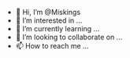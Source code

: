- 👋 Hi, I’m @Miskings
- 👀 I’m interested in ...
- 🌱 I’m currently learning ...
- 💞️ I’m looking to collaborate on ...
- 📫 How to reach me ...

<!---
Miskings/Miskings is a ✨ special ✨ repository because its `README.md` (this file) appears on your GitHub profile.
You can click the Preview link to take a look at your changes.
--->
